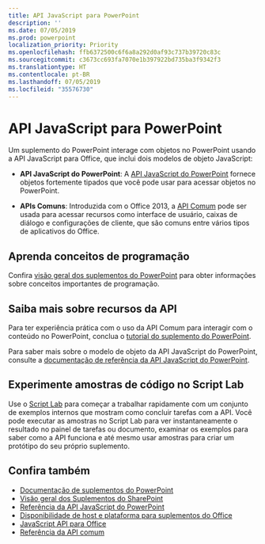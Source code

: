 ```yaml
---
title: API JavaScript para PowerPoint
description: ''
ms.date: 07/05/2019
ms.prod: powerpoint
localization_priority: Priority
ms.openlocfilehash: ffb6372500c6f6a8a292d0af93c737b39720c83c
ms.sourcegitcommit: c3673cc693fa7070e1b397922bd735ba3f9342f3
ms.translationtype: HT
ms.contentlocale: pt-BR
ms.lasthandoff: 07/05/2019
ms.locfileid: "35576730"
---
```

# <a name="javascript-api-for-powerpoint"></a>API JavaScript para PowerPoint

Um suplemento do PowerPoint interage com objetos no PowerPoint usando a API JavaScript para Office, que inclui dois modelos de objeto JavaScript:

* **API JavaScript do PowerPoint**: A [API JavaScript do PowerPoint](/javascript/api/powerpoint) fornece objetos fortemente tipados que você pode usar para acessar objetos no PowerPoint. 

* **APIs Comuns**: Introduzida com o Office 2013, a [API Comum](/javascript/api/office) pode ser usada para acessar recursos como interface de usuário, caixas de diálogo e configurações de cliente, que são comuns entre vários tipos de aplicativos do Office.

## <a name="learn-programming-concepts"></a>Aprenda conceitos de programação

Confira [visão geral dos suplementos do PowerPoint](../../powerpoint/powerpoint-add-ins.md) para obter informações sobre conceitos importantes de programação.

## <a name="learn-about-api-capabilities"></a>Saiba mais sobre recursos da API

Para ter experiência prática com o uso da API Comum para interagir com o conteúdo no PowerPoint, conclua o [tutorial do suplemento do PowerPoint](../../tutorials/powerpoint-tutorial.md). 

Para saber mais sobre o modelo de objeto da API JavaScript do PowerPoint, consulte a [documentação de referência da API JavaScript do PowerPoint](/javascript/api/powerpoint). 

## <a name="try-out-code-samples-in-script-lab"></a>Experimente amostras de código no Script Lab

Use o [Script Lab](../../overview/explore-with-script-lab.md) para começar a trabalhar rapidamente com um conjunto de exemplos internos que mostram como concluir tarefas com a API. Você pode executar as amostras no Script Lab para ver instantaneamente o resultado no painel de tarefas ou documento, examinar os exemplos para saber como a API funciona e até mesmo usar amostras para criar um protótipo do seu próprio suplemento.

## <a name="see-also"></a>Confira também

- [Documentação de suplementos do PowerPoint](../../powerpoint/index.md)
- [Visão geral dos Suplementos do SharePoint](../../powerpoint/powerpoint-add-ins.md)
- [Referência da API JavaScript do PowerPoint](/javascript/api/powerpoint)
- [Disponibilidade de host e plataforma para suplementos do Office](../../overview/office-add-in-availability.md)
- [JavaScript API para Office](../javascript-api-for-office.md)
- [Referência da API comum](/javascript/api/office)
